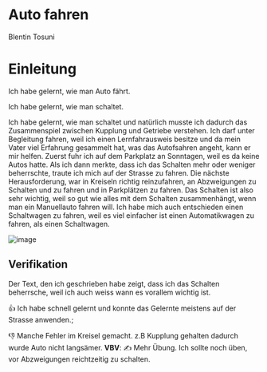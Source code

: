# Auto fahren
 Blentin Tosuni

# Einleitung

 Ich habe gelernt, wie man Auto fährt.
 
 
 Ich habe gelernt, wie man schaltet. 



Ich habe gelernt, wie man schaltet und natürlich musste ich dadurch das Zusammenspiel zwischen Kupplung und Getriebe verstehen. Ich darf unter Begleitung fahren, weil ich einen Lernfahrausweis besitze und da mein Vater viel Erfahrung gesammelt hat, was das Autofsahren angeht, kann er mir helfen. Zuerst fuhr ich auf dem Parkplatz an Sonntagen, weil es da keine Autos hatte. Als ich dann merkte, dass ich das Schalten mehr oder weniger beherrschte, traute ich mich auf der Strasse zu fahren. Die nächste Herausforderung, war in Kreiseln richtig reinzufahren, an Abzweigungen zu Schalten und zu fahren und in Parkplätzen zu fahren. Das Schalten ist also sehr wichtig, weil so gut wie alles mit dem Schalten zusammenhängt, wenn man ein Manuellauto fahren will. Ich habe mich auch entschieden einen Schaltwagen zu fahren, weil es viel einfacher ist einen Automatikwagen zu fahren, als einen Schaltwagen.


![image](https://user-images.githubusercontent.com/111045987/185335079-1b9f088b-5a4e-4dd0-888f-3eebd75f9664.png)


## Verifikation

Der Text, den ich geschrieben habe zeigt, dass ich das Schalten beherrsche, weil ich auch weiss wann es vorallem wichtig ist.

👍 Ich habe schnell gelernt und konnte das Gelernte meistens auf der Strasse anwenden.; 

👎 Manche Fehler im Kreisel gemacht. z.B Kupplung gehalten dadurch wurde Auto nicht langsämer. 
**VBV**: ✍️ Mehr Übung. Ich sollte noch üben, vor Abzweigungen reichtzeitig zu schalten.
